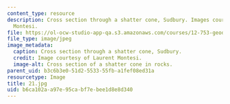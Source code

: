 ```yaml
---
content_type: resource
description: Cross section through a shatter cone, Sudbury. Images courtesy of Laurent
  Montesi.
file: https://ol-ocw-studio-app-qa.s3.amazonaws.com/courses/12-753-geodynamics-seminar-spring-2005/b6ca102aa97e95cabf7ebee1d8e8d340_21.jpg
file_type: image/jpeg
image_metadata:
  caption: Cross section through a shatter cone, Sudbury.
  credit: Image courtesy of Laurent Montesi.
  image-alt: Cross section of a shatter cone in rocks.
parent_uid: b3c6b3e0-51d2-5533-55fb-a1fef08ed31a
resourcetype: Image
title: 21.jpg
uid: b6ca102a-a97e-95ca-bf7e-bee1d8e8d340
---
```

